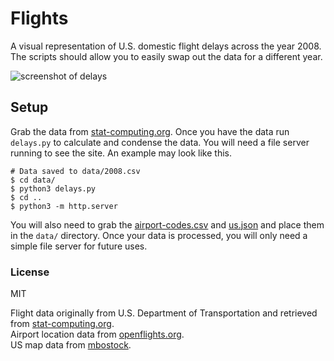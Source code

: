 # Flights

A visual representation of U.S. domestic flight delays across the year 2008. The scripts should allow you to easily swap out the data for a different year.

![screenshot of delays](https://cloud.githubusercontent.com/assets/9451227/11758676/59f040fe-a02b-11e5-976c-8eb4f355bc23.png)

## Setup

Grab the data from [stat-computing.org](http://stat-computing.org/dataexpo/2009/the-data.html). Once you have the data run `delays.py` to calculate and condense the data. You will need a file server running to see the site. An example may look like this.

```
# Data saved to data/2008.csv
$ cd data/
$ python3 delays.py
$ cd ..
$ python3 -m http.server
```

You will also need to grab the [airport-codes.csv](https://github.com/mguida22/flights/blob/gh-pages/data/airport-codes.csv) and [us.json](https://github.com/mguida22/flights/blob/gh-pages/data/us.json) and place them in the `data/` directory. Once your data is processed, you will only need a simple file server for future uses.

### License
MIT

Flight data originally from U.S. Department of Transportation and retrieved from [stat-computing.org](http://stat-computing.org/dataexpo/2009/the-data.html).<br>
Airport location data from [openflights.org](http://openflights.org/).<br>
US map data from [mbostock](http://bl.ocks.org/mbostock/raw/4090846/us.json).
